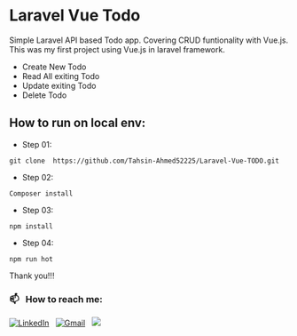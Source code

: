 # Laravel Vue Todo 
Simple Laravel API based Todo app. Covering CRUD funtionality with Vue.js. This was my first project using Vue.js in laravel framework.
<br>
- Create New Todo 
- Read All exiting Todo
- Update exiting Todo
- Delete Todo 

## How to run on local env: 
- Step 01:
``` 
git clone  https://github.com/Tahsin-Ahmed52225/Laravel-Vue-TODO.git
```
- Step 02:
``` 
Composer install
```
- Step 03:
``` 
npm install
```
- Step 04:
``` 
npm run hot
```
Thank you!!!
### 📫 &nbsp; How to reach me:
<a href="https://www.linkedin.com/in/tahsinahmed52225/"><img alt="LinkedIn" src="https://img.shields.io/badge/linkedin%20-%230077B5.svg?&style=flat&logo=linkedin&logoColor=white"/></a> &nbsp;
<a href="mailto:hi@tahsinahmed.com"><img alt="Gmail" src="https://img.shields.io/badge/Gmail-D14836?style=flat&logo=gmail&logoColor=white" /></a> &nbsp;
<a href="https://www.instagram.com/tahsin_o_gram/"><img src="https://img.shields.io/badge/-@tahsin_o_gram_-E4405F?style=flat&logo=Instagram&logoColor=white"/></a> &nbsp;






